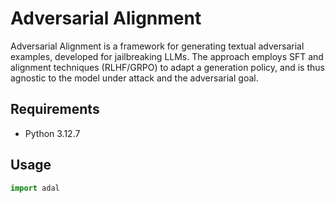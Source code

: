 # Adversarial Alignment

Adversarial Alignment is a framework for generating textual adversarial examples, developed for jailbreaking LLMs. The approach employs SFT and alignment techniques (RLHF/GRPO) to adapt a generation policy, and is thus agnostic to the model under attack and the adversarial goal.

<!-- ## Installation

Use the package manager [pip](https://pip.pypa.io/en/stable/) to install foobar.

```bash
pip install adal
``` -->

## Requirements
- Python 3.12.7

## Usage

```python
import adal

```

<!-- ## Contributing

Pull requests are welcome. For major changes, please open an issue first
to discuss what you would like to change.

Please make sure to update tests as appropriate.

## License

[MIT](https://choosealicense.com/licenses/mit/) -->